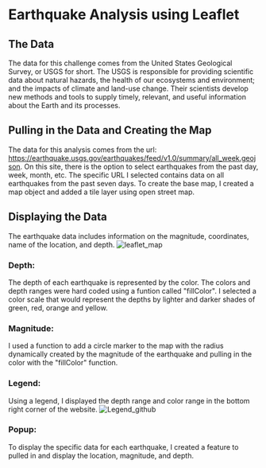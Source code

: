 # Earthquake Analysis using Leaflet

## The Data
The data for this challenge comes from the United States Geological Survey, or USGS for short. The USGS is responsible for providing scientific data about natural hazards, the health of our ecosystems and environment; and the impacts of climate and land-use change. Their scientists develop new methods and tools to supply timely, relevant, and useful information about the Earth and its processes. 

## Pulling in the Data and Creating the Map
The data for this analysis comes from the url: https://earthquake.usgs.gov/earthquakes/feed/v1.0/summary/all_week.geojson. On this site, there is the option to select earthquakes from the past day, week, month, etc. The specific URL I selected contains data on all earthquakes from the past seven days. To create the base map, I created a map object and added a tile layer using open street map. 

## Displaying the Data
The earthquake data includes information on the magnitude, coordinates, name of the location, and depth. 
![leaflet_map](https://user-images.githubusercontent.com/74504885/122318825-53946980-cee5-11eb-87a2-79518e2e81dc.PNG)

### Depth: 
The depth of each earthquake is represented by the color. The colors and depth ranges were hard coded using a funtion called "fillColor". I selected a color scale that would represent the depths by lighter and darker shades of green, red, orange and yellow. 
### Magnitude: 
I used a function to add a circle marker to the map with the radius dynamically created by the magnitude of the earthquake and pulling in the color with the "fillColor" function. 
### Legend:
Using a legend, I displayed the depth range and color range in the bottom right corner of the website. 
![Legend_github](https://user-images.githubusercontent.com/74504885/122318178-46c34600-cee4-11eb-969d-a248836f4010.PNG)

### Popup:
To display the specific data for each earthquake, I created a feature to pulled in and display the location, magnitude, and depth. 

